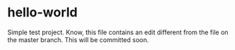 # hello-world
Simple test project.
Know, this file contains an edit different from the file on the master branch.
This will be committed soon.
